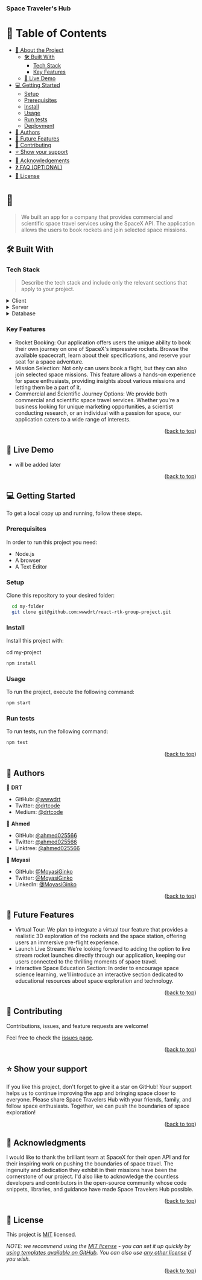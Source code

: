 <a name="readme-top"></a>


  <h3><b>Space Traveler's Hub</b></h3>

</div>

# 📗 Table of Contents

- [📖 About the Project](#about-project)
  - [🛠 Built With](#built-with)
    - [Tech Stack](#tech-stack)
    - [Key Features](#key-features)
  - [🚀 Live Demo](#live-demo)
- [💻 Getting Started](#getting-started)
  - [Setup](#setup)
  - [Prerequisites](#prerequisites)
  - [Install](#install)
  - [Usage](#usage)
  - [Run tests](#run-tests)
  - [Deployment](#deployment)
- [👥 Authors](#authors)
- [🔭 Future Features](#future-features)
- [🤝 Contributing](#contributing)
- [⭐️ Show your support](#support)
- [🙏 Acknowledgements](#acknowledgements)
- [❓ FAQ (OPTIONAL)](#faq)
- [📝 License](#license)

# 📖 <a name="about-project"></a>

> We built an app for a company that provides commercial and scientific space travel services using the SpaceX API. The application allows the users to book rockets and join selected space missions.

## 🛠 Built With <a name="built-with"></a>

### Tech Stack <a name="tech-stack"></a>

> Describe the tech stack and include only the relevant sections that apply to your project.

<details>
  <summary>Client</summary>
  <ul>
    <li><a href="https://reactjs.org/">React.js</a></li>
  </ul>
</details>

<details>
  <summary>Server</summary>
  <ul>
    <li><a href="https://expressjs.com/">Express.js</a></li>
  </ul>
</details>

<details>
<summary>Database</summary>
  <ul>
    <li><a href="https://www.postgresql.org/">PostgreSQL</a></li>
  </ul>
</details>

### Key Features <a name="key-features"></a>

- Rocket Booking: Our application offers users the unique ability to book their own journey on one of SpaceX's impressive rockets. Browse the available spacecraft, learn about their specifications, and reserve your seat for a space adventure.
- Mission Selection: Not only can users book a flight, but they can also join selected space missions. This feature allows a hands-on experience for space enthusiasts, providing insights about various missions and letting them be a part of it.
- Commercial and Scientific Journey Options: We provide both commercial and scientific space travel services. Whether you're a business looking for unique marketing opportunities, a scientist conducting research, or an individual with a passion for space, our application caters to a wide range of interests.

<p align="right">(<a href="#readme-top">back to top</a>)</p>

## 🚀 Live Demo <a name="live-demo"></a>

- will be added later

<p align="right">(<a href="#readme-top">back to top</a>)</p>

## 💻 Getting Started <a name="getting-started"></a>

To get a local copy up and running, follow these steps.

### Prerequisites

In order to run this project you need:
- Node.js
- A browser 
- A Text Editor

### Setup

Clone this repository to your desired folder:

```sh
  cd my-folder
  git clone git@github.com:wwwdrt/react-rtk-group-project.git 
```

### Install

Install this project with:

  cd my-project
```sh
npm install 
```

### Usage

To run the project, execute the following command:


```sh
npm start
```

### Run tests

To run tests, run the following command:


```sh
npm test
```

<p align="right">(<a href="#readme-top">back to top</a>)</p>

## 👥 Authors <a name="authors"></a>

👤 **DRT**

- GitHub: [@wwwdrt](https://github.com/wwwdrt)
- Twitter: [@drtcode](https://twitter.com/drtcode)
- Medium: [@drtcode](https://medium.com/@wwwdrt)

👤 **Ahmed**

- GitHub: [@ahmed025566](https://github.com/ahmed025566)
- Twitter: [@ahmed025566](https://twitter.com/AhmedEl18692792)
- Linktree: [@ahmed025566](https://www.linkedin.com/in/ahmed-salah025566)

👤 **Moyasi**

- GitHub: [@MoyasiGinko](https://github.com/MoyasiGinko)
- Twitter: [@MoyasiGinko](https://twitter.com/moyasi_ginko)
- LinkedIn: [@MoyasiGinko](https://www.linkedin.com/in/mahmudur-rahman-a8a151257)

<p align="right">(<a href="#readme-top">back to top</a>)</p>

## 🔭 Future Features <a name="future-features"></a>

- Virtual Tour: We plan to integrate a virtual tour feature that provides a realistic 3D exploration of the rockets and the space station, offering users an immersive pre-flight experience.
- Launch Live Stream: We're looking forward to adding the option to live stream rocket launches directly through our application, keeping our users connected to the thrilling moments of space travel.
- Interactive Space Education Section: In order to encourage space science learning, we'll introduce an interactive section dedicated to educational resources about space exploration and technology.

<p align="right">(<a href="#readme-top">back to top</a>)</p>

## 🤝 Contributing <a name="contributing"></a>

Contributions, issues, and feature requests are welcome!

Feel free to check the [issues page](../../issues/).

<p align="right">(<a href="#readme-top">back to top</a>)</p>

## ⭐️ Show your support <a name="support"></a>

If you like this project, don't forget to give it a star on GitHub! Your support helps us to continue improving the app and bringing space closer to everyone. Please share Space Travelers Hub with your friends, family, and fellow space enthusiasts. Together, we can push the boundaries of space exploration!

<p align="right">(<a href="#readme-top">back to top</a>)</p>

## 🙏 Acknowledgments <a name="acknowledgements"></a>

I would like to thank the brilliant team at SpaceX for their open API and for their inspiring work on pushing the boundaries of space travel. The ingenuity and dedication they exhibit in their missions have been the cornerstone of our project. I'd also like to acknowledge the countless developers and contributors in the open-source community whose code snippets, libraries, and guidance have made Space Travelers Hub possible.

<p align="right">(<a href="#readme-top">back to top</a>)</p>

## 📝 License <a name="license"></a>

This project is [MIT](./LICENSE) licensed.

_NOTE: we recommend using the [MIT license](https://choosealicense.com/licenses/mit/) - you can set it up quickly by [using templates available on GitHub](https://docs.github.com/en/communities/setting-up-your-project-for-healthy-contributions/adding-a-license-to-a-repository). You can also use [any other license](https://choosealicense.com/licenses/) if you wish._

<p align="right">(<a href="#readme-top">back to top</a>)</p>
